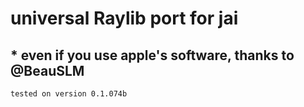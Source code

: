 # universal Raylib port for jai
## * even if you use apple's software, thanks to @BeauSLM
`tested on version 0.1.074b`
